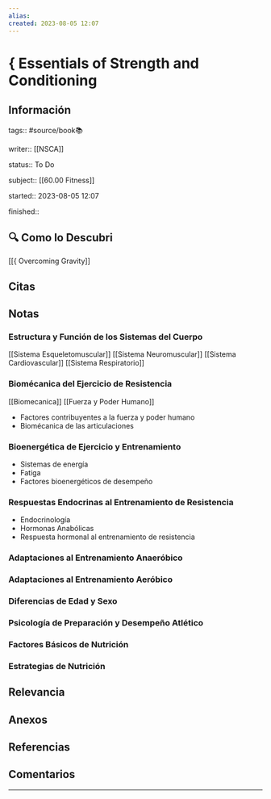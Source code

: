 ```yaml
---
alias: 
created: 2023-08-05 12:07
---
```

# { Essentials of Strength and Conditioning
## Información
tags:: #source/book📚 

writer:: [[NSCA]]

status:: To Do

subject:: [[60.00 Fitness]]

started:: 2023-08-05 12:07

finished::

## 🔍 Como lo Descubri
[[{ Overcoming Gravity]]


## Citas

## Notas
### Estructura y Función de los Sistemas del Cuerpo
[[Sistema Esqueletomuscular]]
[[Sistema Neuromuscular]]
[[Sistema Cardiovascular]]
[[Sistema Respiratorio]]

### Biomécanica del Ejercicio de Resistencia
[[Biomecanica]]
[[Fuerza y Poder Humano]]
- Factores contribuyentes a la fuerza y poder humano
- Biomécanica de las articulaciones

### Bioenergética de Ejercicio y Entrenamiento
- Sistemas de energía
- Fatiga
- Factores bioenergéticos de desempeño

### Respuestas Endocrinas al Entrenamiento de Resistencia
- Endocrinología
- Hormonas Anabólicas
- Respuesta hormonal al entrenamiento de resistencia

### Adaptaciones al Entrenamiento Anaeróbico

### Adaptaciones al Entrenamiento Aeróbico

### Diferencias de Edad y Sexo

### Psicología de Preparación y Desempeño Atlético

### Factores Básicos de Nutrición

### Estrategias de Nutrición


## Relevancia

## Anexos

## Referencias

## Comentarios
___

